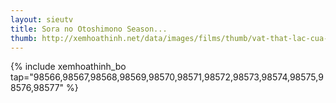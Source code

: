 ```yaml
---
layout: sieutv
title: Sora no Otoshimono Season...
thumb: http://xemhoathinh.net/data/images/films/thumb/vat-that-lac-cua-bau-troi-2-sora-no-otoshimono-season-2-2012.jpg
---
```

{% include xemhoathinh_bo tap="98566,98567,98568,98569,98570,98571,98572,98573,98574,98575,98576,98577" %} 
